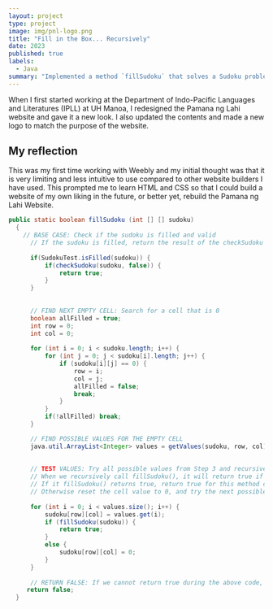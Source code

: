 ```yaml
---
layout: project
type: project
image: img/pnl-logo.png
title: "Fill in the Box... Recursively"
date: 2023
published: true
labels:
  - Java
summary: "Implemented a method `fillSudoku` that solves a Sudoku problem primarily through recursion."
---
```


When I first started working at the Department of Indo-Pacific Languages and Literatures (IPLL) at UH Manoa, I redesigned the Pamana ng Lahi website and gave it a new look. I also updated the contents and made a new logo to match the purpose of the website. 
## My reflection
This was my first time working with Weebly and my initial thought was that it is very limiting and less intuitive to use compared to other website builders I have used. This prompted me to learn HTML and CSS so that I could build a website of my own liking in the future, or better yet, rebuild the Pamana ng Lahi Website.


```java
public static boolean fillSudoku (int [] [] sudoku)
  {
	// BASE CASE: Check if the sudoku is filled and valid
	  // If the sudoku is filled, return the result of the checkSudoku (sudoku, false)
	  
	  if(SudokuTest.isFilled(sudoku)) {
		  if(checkSudoku(sudoku, false)) {
			  return true;
		  }
	  }
	  
	  
	  // FIND NEXT EMPTY CELL: Search for a cell that is 0
	  boolean allFilled = true;
	  int row = 0;
	  int col = 0;
	  
	  for (int i = 0; i < sudoku.length; i++) {
		  for (int j = 0; j < sudoku[i].length; j++) {
			  if (sudoku[i][j] == 0) {
				  row = i;
				  col = j;
				  allFilled = false;
				  break;
			  }
		  }
		  if(!allFilled) break;
	  }

	  // FIND POSSIBLE VALUES FOR THE EMPTY CELL
	  java.util.ArrayList<Integer> values = getValues(sudoku, row, col);
	  
	  
	  // TEST VALUES: Try all possible values from Step 3 and recursively call fillSudoku() with each possible value
	  // When we recursively call fillSudoku(), it will return true if we found a valid solution, and false otherwise.
	  // If it fillSudoku() returns true, return true for this method call as well
	  // Otherwise reset the cell value to 0, and try the next possible value
	  
	  for (int i = 0; i < values.size(); i++) {
		  sudoku[row][col] = values.get(i);
		  if (fillSudoku(sudoku)) {
			  return true;
		  }
		  else {
			  sudoku[row][col] = 0;
		  }
	  }
	  
	  // RETURN FALSE: If we cannot return true during the above code, it means we can't solve the sudoku
	 return false;
  }

```



<!--You can learn more at the [UH Micromouse News Announcement](https://manoa.hawaii.edu/news/article.php?aId=2857). -->
